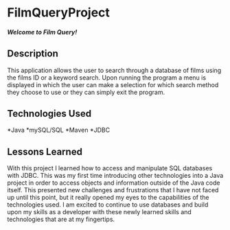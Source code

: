 # FilmQueryProject

##### Welcome to Film Query!


## Description 
This application allows the user to search through a database of films using the films ID or a keyword search. Upon running the program a menu is displayed in which the user can make a selection for which search method they choose to use or they can simply exit the program.  

## Technologies Used

*Java
*mySQL/SQL
*Maven
*JDBC

## Lessons Learned 
With this project I learned how to access and manipulate SQL databases with JDBC. This was my first time introducing other technologies into a Java project in order to access objects and information outside of the Java code itself. This presented new challenges and frustrations that I have not faced up until this point, but it really opened my eyes to the capabilities of the technologies used. I am excited to continue to use databases and build upon my skills as a developer with these newly learned skills and technologies that are at my fingertips. 
